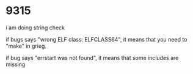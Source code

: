 # 9315

i am doing string check

if bugs says "wrong ELF class: ELFCLASS64", it means that you need to "make" in grieg.

if bug says "errstart was not found", it means that some includes are missing

